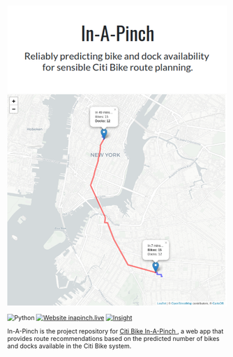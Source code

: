 <p align="center">
  <img src="https://github.com/markhannel/InAPinch/blob/master/reports/figures/In-A-Pinch-title.png?raw=true" alt="Title Image"/>
  <img src="https://github.com/markhannel/InAPinch/blob/master/reports/figures/map_example.png?raw=true" alt="Map Image" width="750"/>
</p>

![Python](https://img.shields.io/badge/python-v3.6+-blue.svg) [![Website inapinch.live](https://img.shields.io/website-up-down-green-red/http/inapinch.live.svg)](https://inapinch.live) [![Insight](https://img.shields.io/badge/InsightProject-True-lightgrey.svg)](https://www.insightdatascience.com/)

In-A-Pinch is the project repository for <a href="inapinch.live"> Citi Bike In-A-Pinch </a>, a web app that provides route recommendations based on the predicted number of bikes and docks available in the Citi Bike system.

